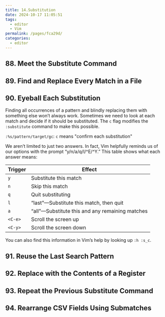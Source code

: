 ```yaml
---
title: 14.Substitution
date: 2024-10-17 11:05:51
tags: 
  - editor
  - Vim
permalink: /pages/fca29d/
categories: 
  - editor
---
```


## 88. Meet the Substitute Command

## 89. Find and Replace Every Match in a File

## 90. Eyeball Each Substitution

Finding all occurrences of a pattern and blindly replacing them with something else won’t always work. Sometimes we need to look at each match and decide if it should be substituted. The `c` flag modifies the `:substitute` command to make this possible.

`:%s/pattern/target/gc`: `c` means "confirm each substitution"

We aren’t limited to just two answers. In fact, Vim helpfully reminds us of our options with the prompt “y/n/a/q/l/^E/^Y.” This table shows what each answer means:

| Trigger | Effect                                          |
| ------- | ----------------------------------------------- |
| `y`     | Substitute this match                           |
| `n`     | Skip this match                                 |
| `q`     | Quit substituting                               |
| `l`     | “last”—Substitute this match, then quit         |
| `a`     | “all”—Substitute this and any remaining matches |
| `<C-e>` | Scroll the screen up                            |
| `<C-y>` | Scroll the screen down                          |

You can also find this information in Vim’s help by looking up `:h :s_c`.

## 91. Reuse the Last Search Pattern

## 92. Replace with the Contents of a Register

## 93. Repeat the Previous Substitute Command

## 94. Rearrange CSV Fields Using Submatches

